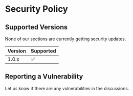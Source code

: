 # Security Policy

## Supported Versions

None of our sections are currently getting security updates. 

| Version | Supported          |
| ------- | ------------------ |
| 1.0.x   | :white_check_mark: |


## Reporting a Vulnerability

Let us know if there are any vulnerabilities in the discussions.

